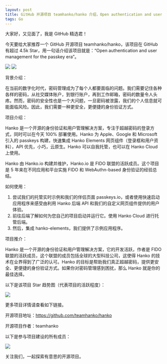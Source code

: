 ```yaml
---
layout: post
title: GitHub 开源项目 teamhanko/hanko 介绍，Open authentication and user management for the passkey era
tags: Go
---
```


大家好，又见面了，我是 GitHub 精选君！

今天要给大家推荐一个 GitHub 开源项目 teamhanko/hanko，该项目在 GitHub 有超过 4.5k Star，用一句话介绍该项目就是：“Open authentication and user management for the passkey era”。

![](https://user-images.githubusercontent.com/20115649/176922807-fb92327a-15d5-4568-a4e7-78093cea045e.svg?sanitize=true#gh-light-mode-only)
![](https://user-images.githubusercontent.com/20115649/176922819-61dfb644-529f-4f81-a577-7daa47185300.svg?sanitize=true#gh-dark-mode-only)





背景介绍：

在当前的数字化时代，密码管理成为了每个人都要面临的问题。我们需要记住各种各样的密码，从社交媒体账户，到银行账户，再到工作邮箱，密码的数量令人头疼。然而，密码的安全性也是一个大问题，一旦密码被泄露，我们的个人信息就可能面临风险。因此，我们需要一种更安全，更便捷的身份验证方式。

项目介绍：

Hanko 是一个开源的身份验证和用户管理解决方案，专注于超越密码的登录方式，同时可以在今天 100% 部署使用。Hanko 为 Apple、Google 和 Microsoft 引入的 passkeys 构建，快速集成 Hanko Elements 网页组件（登录框和用户资料），API 优先，小巧，云原生。Hanko 可以自我托管，也可以在 Hanko Cloud 上使用。

Hanko 由 Hanko.io 构建并维护，Hanko.io 是 FIDO 联盟的活跃成员。这个项目是 5 年来在不同应用和平台实施 FIDO 和 WebAuthn-based 身份验证的经验总结。

如何使用：

1. 尝试我们的托管实时示例和我们的伴侣页面 passkeys.io，或者使用快速启动应用程序来感受由利用 Hanko 后端 API 和我们的自定义网页组件提供的用户体验。
2. 前往后端了解如何为您自己的项目启动并运行它。使用 Hanko Cloud 进行托管后端。
3. 然后，集成 hanko-elements，我们提供了示例应用程序。

项目推介：

Hanko 是一个开源的身份验证和用户管理解决方案，它的开发活跃，作者是 FIDO 联盟的活跃成员，这个联盟的成员包括全球的大型科技公司，这使得 Hanko 的技术在业界得到了广泛的认可。Hanko 的目标是帮助我们真正超越密码，提供更安全、更便捷的身份验证方式。如果你对密码管理感到困扰，那么 Hanko 就是你的最佳选择。






以下是该项目 Star 趋势图（代表项目的活跃程度）：

![](https://api.star-history.com/svg?repos=teamhanko/hanko&type=Timeline)

更多项目详情请查看如下链接。

开源项目地址：https://github.com/teamhanko/hanko 

开源项目作者：teamhanko

以下是参与项目建设的所有成员：

![](https://contrib.rocks/image?repo=teamhanko/hanko)

关注我们，一起探索有意思的开源项目。

